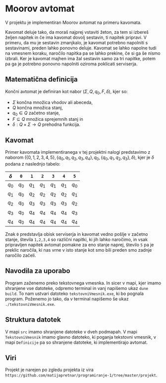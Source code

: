 # Moorov avtomat

V projektu je implementiran Moorov avtomat na primeru kavomata.

Kavomat deluje tako, da moraš najprej vstaviti žeton, za tem si izbereš željen napitek in če ima kavomat dovolj sestavin, ti napitek pripravi. V primeru, da mu
je sestavin zmanjkalo, je kavomat potrebno napolniti s sestavinami, preden lahko ponovno deluje. Kavomat se lahko napolne tudi na vmesnem koraku, naročilo napitka
pa se lahko prekine, če si ga še nismo izbrali. Ker je kavomat majhen ima žal sestavin samo za tri napitke, potem pa ga je potrebno ponovno napolniti oziroma
poklicati serviserja.

## Matematična definicija

Končni avtomat je definiran kot nabor $(\Sigma, Q, q_0, F, \delta)$, kjer so:

- $\Sigma$ končna množica vhodov ali abeceda,
- $Q$ končna množica stanj,
- $q_0 \in Q$ začetno stanje,
- $F \subseteq Q$ množica sprejemnih stanj in
- $\delta : Q \times \Sigma \to Q$ prehodna funkcija.

## Kavomat

Primer kavomata implementiranega v tej projektni nalogi predstavimo z naborom 
$(\{0, 1, 2, 3, 4, 5\}, \{q_0, q_1, q_2, q_3, q_4\}, q_0, \{q_0, q_1, q_2, q_3\}, \delta)$, kjer je $\delta$ podana z naslednjo tabelo:

| $\delta$ | `0`   | `1`   | `2`   | `3`   | `4`   | `5`   |
| -------- | ----- | ----- | ----- | ----- | ----- | ----- |
| $q_0$    | $q_0$ | $q_1$ | $q_1$ | $q_1$ | $q_1$ | $q_0$ |
| $q_1$    | $q_0$ | $q_2$ | $q_2$ | $q_2$ | $q_2$ | $q_1$ |
| $q_2$    | $q_0$ | $q_3$ | $q_3$ | $q_3$ | $q_3$ | $q_2$ |
| $q_3$    | $q_0$ | $q_4$ | $q_4$ | $q_4$ | $q_4$ | $q_3$ |
| $q_4$    | $q_0$ | $q_4$ | $q_4$ | $q_4$ | $q_4$ | $q_4$ |

Znak `0` predstavlja obisk serviserja in kavomat vedno pošlje v začetno stanje, števila `1,2,3,4` so različni napitki, ki jih lahko naročimo, in
vsak pripravljen napitek avtomat pomakne za eno stanje naprej, število `5` pa je preklic naročila, ki nas vrne v isto stanje kot smo bili preden 
smo zadnje naročilo začeli.

## Navodila za uporabo

Program zaženemo preko tekstovnega vmesnka. In sicer v mapi, kjer imamo shranjene vse datoteke, odpremo terminal in vanj napišemo ukaz `dune build`.
To nam ustvari datoteko `tekstovniVmesnik.exe`, ki bo pognala program. Poženemo jo tako, da v terminal napišemo še ukaz `./tekstovniVmesnik.exe`.

## Struktura datotek

V mapi `src` imamo shranjene datoteke v dveh podmapah. V mapi `TekstovniVmesnik` imamo glavno datoteko, ki poganja tekstovni vmesnik, v mapi `Definicije`
pa so shranjene datoteke, ki implementirajo avtomat.

## Viri

Projekt je narejen po zgledu projekta iz vira `https://github.com/matijapretnar/programiranje-1/tree/master/projekt`.

